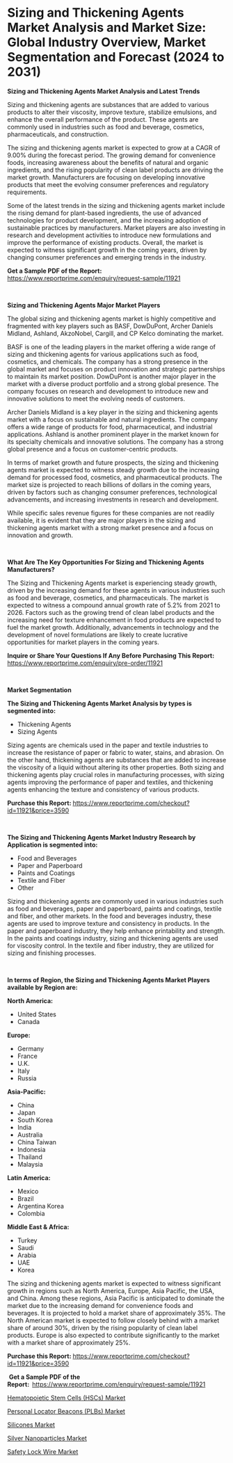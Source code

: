 <p><h1>Sizing and Thickening Agents Market Analysis and Market Size: Global Industry Overview, Market Segmentation and Forecast (2024 to 2031)</h1></p><p><strong>Sizing and Thickening Agents Market Analysis and Latest Trends</strong></p>
<p><p>Sizing and thickening agents are substances that are added to various products to alter their viscosity, improve texture, stabilize emulsions, and enhance the overall performance of the product. These agents are commonly used in industries such as food and beverage, cosmetics, pharmaceuticals, and construction.</p><p>The sizing and thickening agents market is expected to grow at a CAGR of 9.00% during the forecast period. The growing demand for convenience foods, increasing awareness about the benefits of natural and organic ingredients, and the rising popularity of clean label products are driving the market growth. Manufacturers are focusing on developing innovative products that meet the evolving consumer preferences and regulatory requirements.</p><p>Some of the latest trends in the sizing and thickening agents market include the rising demand for plant-based ingredients, the use of advanced technologies for product development, and the increasing adoption of sustainable practices by manufacturers. Market players are also investing in research and development activities to introduce new formulations and improve the performance of existing products. Overall, the market is expected to witness significant growth in the coming years, driven by changing consumer preferences and emerging trends in the industry.</p></p>
<p><strong>Get a Sample PDF of the Report:&nbsp;</strong> <a href="https://www.reportprime.com/enquiry/request-sample/11921">https://www.reportprime.com/enquiry/request-sample/11921</a></p>
<p>&nbsp;</p>
<p><strong>Sizing and Thickening Agents Major Market Players</strong></p>
<p><p>The global sizing and thickening agents market is highly competitive and fragmented with key players such as BASF, DowDuPont, Archer Daniels Midland, Ashland, AkzoNobel, Cargill, and CP Kelco dominating the market. </p><p>BASF is one of the leading players in the market offering a wide range of sizing and thickening agents for various applications such as food, cosmetics, and chemicals. The company has a strong presence in the global market and focuses on product innovation and strategic partnerships to maintain its market position. DowDuPont is another major player in the market with a diverse product portfolio and a strong global presence. The company focuses on research and development to introduce new and innovative solutions to meet the evolving needs of customers.</p><p>Archer Daniels Midland is a key player in the sizing and thickening agents market with a focus on sustainable and natural ingredients. The company offers a wide range of products for food, pharmaceutical, and industrial applications. Ashland is another prominent player in the market known for its specialty chemicals and innovative solutions. The company has a strong global presence and a focus on customer-centric products.</p><p>In terms of market growth and future prospects, the sizing and thickening agents market is expected to witness steady growth due to the increasing demand for processed food, cosmetics, and pharmaceutical products. The market size is projected to reach billions of dollars in the coming years, driven by factors such as changing consumer preferences, technological advancements, and increasing investments in research and development.</p><p>While specific sales revenue figures for these companies are not readily available, it is evident that they are major players in the sizing and thickening agents market with a strong market presence and a focus on innovation and growth.</p></p>
<p>&nbsp;</p>
<p><strong>What Are The Key Opportunities For Sizing and Thickening Agents Manufacturers?</strong></p>
<p><p>The Sizing and Thickening Agents market is experiencing steady growth, driven by the increasing demand for these agents in various industries such as food and beverage, cosmetics, and pharmaceuticals. The market is expected to witness a compound annual growth rate of 5.2% from 2021 to 2026. Factors such as the growing trend of clean label products and the increasing need for texture enhancement in food products are expected to fuel the market growth. Additionally, advancements in technology and the development of novel formulations are likely to create lucrative opportunities for market players in the coming years.</p></p>
<p><strong>Inquire or Share Your Questions If Any Before Purchasing This Report:</strong> <a href="https://www.reportprime.com/enquiry/pre-order/11921">https://www.reportprime.com/enquiry/pre-order/11921</a></p>
<p>&nbsp;</p>
<p><strong>Market Segmentation</strong></p>
<p><strong>The Sizing and Thickening Agents Market Analysis by types is segmented into:</strong></p>
<p><ul><li>Thickening Agents</li><li>Sizing Agents</li></ul></p>
<p><p>Sizing agents are chemicals used in the paper and textile industries to increase the resistance of paper or fabric to water, stains, and abrasion. On the other hand, thickening agents are substances that are added to increase the viscosity of a liquid without altering its other properties. Both sizing and thickening agents play crucial roles in manufacturing processes, with sizing agents improving the performance of paper and textiles, and thickening agents enhancing the texture and consistency of various products.</p></p>
<p><strong>Purchase this Report:&nbsp;</strong><a href="https://www.reportprime.com/checkout?id=11921&price=3590">https://www.reportprime.com/checkout?id=11921&price=3590</a></p>
<p>&nbsp;</p>
<p><strong>The Sizing and Thickening Agents Market Industry Research by Application is segmented into:</strong></p>
<p><ul><li>Food and Beverages</li><li>Paper and Paperboard</li><li>Paints and Coatings</li><li>Textile and Fiber</li><li>Other</li></ul></p>
<p><p>Sizing and thickening agents are commonly used in various industries such as food and beverages, paper and paperboard, paints and coatings, textile and fiber, and other markets. In the food and beverages industry, these agents are used to improve texture and consistency in products. In the paper and paperboard industry, they help enhance printability and strength. In the paints and coatings industry, sizing and thickening agents are used for viscosity control. In the textile and fiber industry, they are utilized for sizing and finishing processes.</p></p>
<p>&nbsp;</p>
<p><strong>In terms of Region, the Sizing and Thickening Agents Market Players available by Region are:</strong></p>
<p>
    <p> <strong> North America: </strong>
        <ul>
            <li>United States</li>
            <li>Canada</li>
        </ul>
        </p> 
    <p> <strong> Europe: </strong>
        <ul>
            <li>Germany</li>
            <li>France</li>
            <li>U.K.</li>
            <li>Italy</li>
            <li>Russia</li>
        </ul>
        </p> 
    <p> <strong> Asia-Pacific: </strong>
        <ul>
            <li>China</li>
            <li>Japan</li>
            <li>South Korea</li>
            <li>India</li>
            <li>Australia</li>
            <li>China Taiwan</li>
            <li>Indonesia</li>
            <li>Thailand</li>
            <li>Malaysia</li>
        </ul>
        </p> 
    <p> <strong> Latin America: </strong>
        <ul>
            <li>Mexico</li>
            <li>Brazil</li>
            <li>Argentina Korea</li>
            <li>Colombia</li>
        </ul>
        </p> 
    <p> <strong> Middle East & Africa: </strong>
        <ul>
            <li>Turkey</li>
            <li>Saudi</li>
            <li>Arabia</li>
            <li>UAE</li>
            <li>Korea</li>
        </ul>
    </p>
    </p>
<p><p>The sizing and thickening agents market is expected to witness significant growth in regions such as North America, Europe, Asia Pacific, the USA, and China. Among these regions, Asia Pacific is anticipated to dominate the market due to the increasing demand for convenience foods and beverages. It is projected to hold a market share of approximately 35%. The North American market is expected to follow closely behind with a market share of around 30%, driven by the rising popularity of clean label products. Europe is also expected to contribute significantly to the market with a market share of approximately 25%.</p></p>
<p><strong>Purchase this Report: </strong><a href="https://www.reportprime.com/checkout?id=11921&price=3590">https://www.reportprime.com/checkout?id=11921&price=3590</a></p>
<p>&nbsp;<strong>Get a Sample PDF of the Report:&nbsp;&nbsp;</strong><a href="https://www.reportprime.com/enquiry/request-sample/11921">https://www.reportprime.com/enquiry/request-sample/11921</a></p>
<p><strong></strong></p>
<p><p><a href="https://issuu.com/reportprime-2/docs/hematopoietic-stem-cells-hscs-market-size-2030.ppt">Hematopoietic Stem Cells (HSCs) Market</a></p><p><a href="https://view.publitas.com/reportprime-1/personal-locator-beacons-plbs-market-research-report-the-key-to-successful-business-strategy-forecasted-for-period-from-2023-2030/">Personal Locator Beacons (PLBs) Market</a></p><p><a href="https://github.com/zjyglelu/Market-Research-Report-List-1/blob/main/silicones-market.md">Silicones Market</a></p><p><a href="https://github.com/mbisetmhermsr/Market-Research-Report-List-1/blob/main/silver-nanoparticles-market.md">Silver Nanoparticles Market</a></p><p><a href="https://issuu.com/reportprime-2/docs/safety-lock-wire-market-size-2030.pptx">Safety Lock Wire Market</a></p></p>